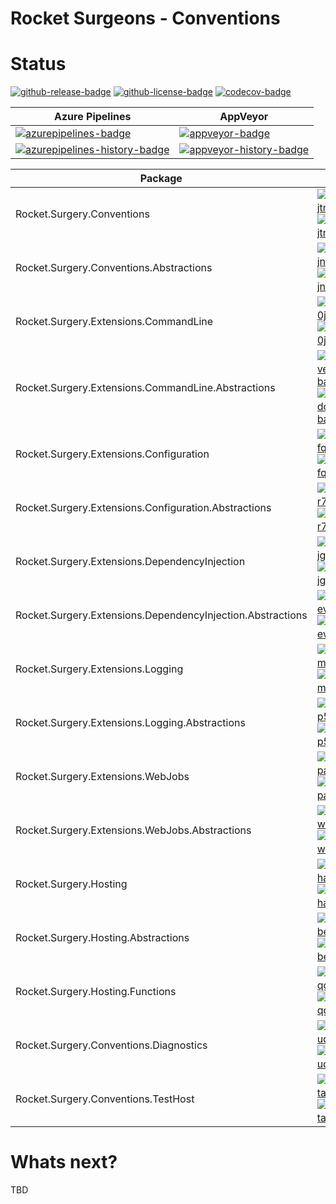 # Rocket Surgeons - Conventions

# Status
<!-- badges -->
[![github-release-badge]][github-release]
[![github-license-badge]][github-license]
[![codecov-badge]][codecov]
<!-- badges -->

<!-- history badges -->
| Azure Pipelines | AppVeyor |
| --------------- | -------- |
| [![azurepipelines-badge]][azurepipelines] | [![appveyor-badge]][appveyor] |
| [![azurepipelines-history-badge]][azurepipelines-history] | [![appveyor-history-badge]][appveyor-history] |
<!-- history badges -->

<!-- nuget packages -->
| Package | NuGet |
| ------- | ----- |
| Rocket.Surgery.Conventions | [![nuget-version-jtmuuh8il9ng-badge]![nuget-downloads-jtmuuh8il9ng-badge]][nuget-jtmuuh8il9ng] |
| Rocket.Surgery.Conventions.Abstractions | [![nuget-version-jn19kbpg2y2w-badge]![nuget-downloads-jn19kbpg2y2w-badge]][nuget-jn19kbpg2y2w] |
| Rocket.Surgery.Extensions.CommandLine | [![nuget-version-0jn5zay1q+ha-badge]![nuget-downloads-0jn5zay1q+ha-badge]][nuget-0jn5zay1q+ha] |
| Rocket.Surgery.Extensions.CommandLine.Abstractions | [![nuget-version-/v6fbqulwgrq-badge]![nuget-downloads-/v6fbqulwgrq-badge]][nuget-/v6fbqulwgrq] |
| Rocket.Surgery.Extensions.Configuration | [![nuget-version-fq7f5g8l63jq-badge]![nuget-downloads-fq7f5g8l63jq-badge]][nuget-fq7f5g8l63jq] |
| Rocket.Surgery.Extensions.Configuration.Abstractions | [![nuget-version-r73agfceobqq-badge]![nuget-downloads-r73agfceobqq-badge]][nuget-r73agfceobqq] |
| Rocket.Surgery.Extensions.DependencyInjection | [![nuget-version-jg1zivnvskgg-badge]![nuget-downloads-jg1zivnvskgg-badge]][nuget-jg1zivnvskgg] |
| Rocket.Surgery.Extensions.DependencyInjection.Abstractions | [![nuget-version-evvht/fmwopa-badge]![nuget-downloads-evvht/fmwopa-badge]][nuget-evvht/fmwopa] |
| Rocket.Surgery.Extensions.Logging | [![nuget-version-mv0bmpshxltg-badge]![nuget-downloads-mv0bmpshxltg-badge]][nuget-mv0bmpshxltg] |
| Rocket.Surgery.Extensions.Logging.Abstractions | [![nuget-version-p5wphpmtu44a-badge]![nuget-downloads-p5wphpmtu44a-badge]][nuget-p5wphpmtu44a] |
| Rocket.Surgery.Extensions.WebJobs | [![nuget-version-pafe9dk70zgw-badge]![nuget-downloads-pafe9dk70zgw-badge]][nuget-pafe9dk70zgw] |
| Rocket.Surgery.Extensions.WebJobs.Abstractions | [![nuget-version-wbbycndytkvw-badge]![nuget-downloads-wbbycndytkvw-badge]][nuget-wbbycndytkvw] |
| Rocket.Surgery.Hosting | [![nuget-version-haidmu8p33tw-badge]![nuget-downloads-haidmu8p33tw-badge]][nuget-haidmu8p33tw] |
| Rocket.Surgery.Hosting.Abstractions | [![nuget-version-be0yledvjjja-badge]![nuget-downloads-be0yledvjjja-badge]][nuget-be0yledvjjja] |
| Rocket.Surgery.Hosting.Functions | [![nuget-version-qg61hcqtvrkg-badge]![nuget-downloads-qg61hcqtvrkg-badge]][nuget-qg61hcqtvrkg] |
| Rocket.Surgery.Conventions.Diagnostics | [![nuget-version-uqjej4fzhhvg-badge]![nuget-downloads-uqjej4fzhhvg-badge]][nuget-uqjej4fzhhvg] |
| Rocket.Surgery.Conventions.TestHost | [![nuget-version-tafupiiye0hq-badge]![nuget-downloads-tafupiiye0hq-badge]][nuget-tafupiiye0hq] |
<!-- nuget packages -->

# Whats next?
TBD

<!-- generated references -->
[github-release]: https://github.com/RocketSurgeonsGuild/Conventions/releases/latest
[github-release-badge]: https://img.shields.io/github/release/RocketSurgeonsGuild/Conventions.svg?logo=github&style=flat "Latest Release"
[github-license]: https://github.com/RocketSurgeonsGuild/Conventions/blob/master/LICENSE
[github-license-badge]: https://img.shields.io/github/license/RocketSurgeonsGuild/Conventions.svg?style=flat "License"
[codecov]: https://codecov.io/gh/RocketSurgeonsGuild/Conventions
[codecov-badge]: https://img.shields.io/codecov/c/github/RocketSurgeonsGuild/Conventions.svg?color=E03997&label=codecov&logo=codecov&logoColor=E03997&style=flat "Code Coverage"
[azurepipelines]: https://rocketsurgeonsguild.visualstudio.com/Libraries/_build/latest?definitionId=7&branchName=master
[azurepipelines-badge]: https://img.shields.io/azure-devops/build/rocketsurgeonsguild/Libraries/7.svg?color=98C6FF&label=azure%20pipelines&logo=azuredevops&logoColor=98C6FF&style=flat "Azure Pipelines Status"
[azurepipelines-history]: https://rocketsurgeonsguild.visualstudio.com/Libraries/_build?definitionId=7&branchName=master
[azurepipelines-history-badge]: https://buildstats.info/azurepipelines/chart/rocketsurgeonsguild/Libraries/7?includeBuildsFromPullRequest=false "Azure Pipelines History"
[appveyor]: https://ci.appveyor.com/project/RocketSurgeonsGuild/Conventions
[appveyor-badge]: https://img.shields.io/appveyor/ci/RocketSurgeonsGuild/Conventions.svg?color=00b3e0&label=appveyor&logo=appveyor&logoColor=00b3e0&style=flat "AppVeyor Status"
[appveyor-history]: https://ci.appveyor.com/project/RocketSurgeonsGuild/Conventions/history
[appveyor-history-badge]: https://buildstats.info/appveyor/chart/RocketSurgeonsGuild/Conventions?includeBuildsFromPullRequest=false "AppVeyor History"
[nuget-jtmuuh8il9ng]: https://www.nuget.org/packages/Rocket.Surgery.Conventions/
[nuget-version-jtmuuh8il9ng-badge]: https://img.shields.io/nuget/v/Rocket.Surgery.Conventions.svg?color=004880&logo=nuget&style=flat-square "NuGet Version"
[nuget-downloads-jtmuuh8il9ng-badge]: https://img.shields.io/nuget/dt/Rocket.Surgery.Conventions.svg?color=004880&logo=nuget&style=flat-square "NuGet Downloads"
[nuget-jn19kbpg2y2w]: https://www.nuget.org/packages/Rocket.Surgery.Conventions.Abstractions/
[nuget-version-jn19kbpg2y2w-badge]: https://img.shields.io/nuget/v/Rocket.Surgery.Conventions.Abstractions.svg?color=004880&logo=nuget&style=flat-square "NuGet Version"
[nuget-downloads-jn19kbpg2y2w-badge]: https://img.shields.io/nuget/dt/Rocket.Surgery.Conventions.Abstractions.svg?color=004880&logo=nuget&style=flat-square "NuGet Downloads"
[nuget-0jn5zay1q+ha]: https://www.nuget.org/packages/Rocket.Surgery.Extensions.CommandLine/
[nuget-version-0jn5zay1q+ha-badge]: https://img.shields.io/nuget/v/Rocket.Surgery.Extensions.CommandLine.svg?color=004880&logo=nuget&style=flat-square "NuGet Version"
[nuget-downloads-0jn5zay1q+ha-badge]: https://img.shields.io/nuget/dt/Rocket.Surgery.Extensions.CommandLine.svg?color=004880&logo=nuget&style=flat-square "NuGet Downloads"
[nuget-/v6fbqulwgrq]: https://www.nuget.org/packages/Rocket.Surgery.Extensions.CommandLine.Abstractions/
[nuget-version-/v6fbqulwgrq-badge]: https://img.shields.io/nuget/v/Rocket.Surgery.Extensions.CommandLine.Abstractions.svg?color=004880&logo=nuget&style=flat-square "NuGet Version"
[nuget-downloads-/v6fbqulwgrq-badge]: https://img.shields.io/nuget/dt/Rocket.Surgery.Extensions.CommandLine.Abstractions.svg?color=004880&logo=nuget&style=flat-square "NuGet Downloads"
[nuget-fq7f5g8l63jq]: https://www.nuget.org/packages/Rocket.Surgery.Extensions.Configuration/
[nuget-version-fq7f5g8l63jq-badge]: https://img.shields.io/nuget/v/Rocket.Surgery.Extensions.Configuration.svg?color=004880&logo=nuget&style=flat-square "NuGet Version"
[nuget-downloads-fq7f5g8l63jq-badge]: https://img.shields.io/nuget/dt/Rocket.Surgery.Extensions.Configuration.svg?color=004880&logo=nuget&style=flat-square "NuGet Downloads"
[nuget-r73agfceobqq]: https://www.nuget.org/packages/Rocket.Surgery.Extensions.Configuration.Abstractions/
[nuget-version-r73agfceobqq-badge]: https://img.shields.io/nuget/v/Rocket.Surgery.Extensions.Configuration.Abstractions.svg?color=004880&logo=nuget&style=flat-square "NuGet Version"
[nuget-downloads-r73agfceobqq-badge]: https://img.shields.io/nuget/dt/Rocket.Surgery.Extensions.Configuration.Abstractions.svg?color=004880&logo=nuget&style=flat-square "NuGet Downloads"
[nuget-jg1zivnvskgg]: https://www.nuget.org/packages/Rocket.Surgery.Extensions.DependencyInjection/
[nuget-version-jg1zivnvskgg-badge]: https://img.shields.io/nuget/v/Rocket.Surgery.Extensions.DependencyInjection.svg?color=004880&logo=nuget&style=flat-square "NuGet Version"
[nuget-downloads-jg1zivnvskgg-badge]: https://img.shields.io/nuget/dt/Rocket.Surgery.Extensions.DependencyInjection.svg?color=004880&logo=nuget&style=flat-square "NuGet Downloads"
[nuget-evvht/fmwopa]: https://www.nuget.org/packages/Rocket.Surgery.Extensions.DependencyInjection.Abstractions/
[nuget-version-evvht/fmwopa-badge]: https://img.shields.io/nuget/v/Rocket.Surgery.Extensions.DependencyInjection.Abstractions.svg?color=004880&logo=nuget&style=flat-square "NuGet Version"
[nuget-downloads-evvht/fmwopa-badge]: https://img.shields.io/nuget/dt/Rocket.Surgery.Extensions.DependencyInjection.Abstractions.svg?color=004880&logo=nuget&style=flat-square "NuGet Downloads"
[nuget-mv0bmpshxltg]: https://www.nuget.org/packages/Rocket.Surgery.Extensions.Logging/
[nuget-version-mv0bmpshxltg-badge]: https://img.shields.io/nuget/v/Rocket.Surgery.Extensions.Logging.svg?color=004880&logo=nuget&style=flat-square "NuGet Version"
[nuget-downloads-mv0bmpshxltg-badge]: https://img.shields.io/nuget/dt/Rocket.Surgery.Extensions.Logging.svg?color=004880&logo=nuget&style=flat-square "NuGet Downloads"
[nuget-p5wphpmtu44a]: https://www.nuget.org/packages/Rocket.Surgery.Extensions.Logging.Abstractions/
[nuget-version-p5wphpmtu44a-badge]: https://img.shields.io/nuget/v/Rocket.Surgery.Extensions.Logging.Abstractions.svg?color=004880&logo=nuget&style=flat-square "NuGet Version"
[nuget-downloads-p5wphpmtu44a-badge]: https://img.shields.io/nuget/dt/Rocket.Surgery.Extensions.Logging.Abstractions.svg?color=004880&logo=nuget&style=flat-square "NuGet Downloads"
[nuget-pafe9dk70zgw]: https://www.nuget.org/packages/Rocket.Surgery.Extensions.WebJobs/
[nuget-version-pafe9dk70zgw-badge]: https://img.shields.io/nuget/v/Rocket.Surgery.Extensions.WebJobs.svg?color=004880&logo=nuget&style=flat-square "NuGet Version"
[nuget-downloads-pafe9dk70zgw-badge]: https://img.shields.io/nuget/dt/Rocket.Surgery.Extensions.WebJobs.svg?color=004880&logo=nuget&style=flat-square "NuGet Downloads"
[nuget-wbbycndytkvw]: https://www.nuget.org/packages/Rocket.Surgery.Extensions.WebJobs.Abstractions/
[nuget-version-wbbycndytkvw-badge]: https://img.shields.io/nuget/v/Rocket.Surgery.Extensions.WebJobs.Abstractions.svg?color=004880&logo=nuget&style=flat-square "NuGet Version"
[nuget-downloads-wbbycndytkvw-badge]: https://img.shields.io/nuget/dt/Rocket.Surgery.Extensions.WebJobs.Abstractions.svg?color=004880&logo=nuget&style=flat-square "NuGet Downloads"
[nuget-haidmu8p33tw]: https://www.nuget.org/packages/Rocket.Surgery.Hosting/
[nuget-version-haidmu8p33tw-badge]: https://img.shields.io/nuget/v/Rocket.Surgery.Hosting.svg?color=004880&logo=nuget&style=flat-square "NuGet Version"
[nuget-downloads-haidmu8p33tw-badge]: https://img.shields.io/nuget/dt/Rocket.Surgery.Hosting.svg?color=004880&logo=nuget&style=flat-square "NuGet Downloads"
[nuget-be0yledvjjja]: https://www.nuget.org/packages/Rocket.Surgery.Hosting.Abstractions/
[nuget-version-be0yledvjjja-badge]: https://img.shields.io/nuget/v/Rocket.Surgery.Hosting.Abstractions.svg?color=004880&logo=nuget&style=flat-square "NuGet Version"
[nuget-downloads-be0yledvjjja-badge]: https://img.shields.io/nuget/dt/Rocket.Surgery.Hosting.Abstractions.svg?color=004880&logo=nuget&style=flat-square "NuGet Downloads"
[nuget-qg61hcqtvrkg]: https://www.nuget.org/packages/Rocket.Surgery.Hosting.Functions/
[nuget-version-qg61hcqtvrkg-badge]: https://img.shields.io/nuget/v/Rocket.Surgery.Hosting.Functions.svg?color=004880&logo=nuget&style=flat-square "NuGet Version"
[nuget-downloads-qg61hcqtvrkg-badge]: https://img.shields.io/nuget/dt/Rocket.Surgery.Hosting.Functions.svg?color=004880&logo=nuget&style=flat-square "NuGet Downloads"
[nuget-uqjej4fzhhvg]: https://www.nuget.org/packages/Rocket.Surgery.Conventions.Diagnostics/
[nuget-version-uqjej4fzhhvg-badge]: https://img.shields.io/nuget/v/Rocket.Surgery.Conventions.Diagnostics.svg?color=004880&logo=nuget&style=flat-square "NuGet Version"
[nuget-downloads-uqjej4fzhhvg-badge]: https://img.shields.io/nuget/dt/Rocket.Surgery.Conventions.Diagnostics.svg?color=004880&logo=nuget&style=flat-square "NuGet Downloads"
[nuget-tafupiiye0hq]: https://www.nuget.org/packages/Rocket.Surgery.Conventions.TestHost/
[nuget-version-tafupiiye0hq-badge]: https://img.shields.io/nuget/v/Rocket.Surgery.Conventions.TestHost.svg?color=004880&logo=nuget&style=flat-square "NuGet Version"
[nuget-downloads-tafupiiye0hq-badge]: https://img.shields.io/nuget/dt/Rocket.Surgery.Conventions.TestHost.svg?color=004880&logo=nuget&style=flat-square "NuGet Downloads"
<!-- generated references -->

<!-- nuke-data
github:
  owner: RocketSurgeonsGuild
  repository: Conventions
azurepipelines:
  account: rocketsurgeonsguild
  teamproject: Libraries
  builddefinition: 7
appveyor:
  account: RocketSurgeonsGuild
  build: Conventions
-->